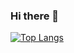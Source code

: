 ### Hi there 👋

[![Top Langs](https://github-readme-stats.vercel.app/api/top-langs/?username=danyweis)](https://github.com/danyweis/github-readme-stats)
<!--
**danyweis/danyweis** is a ✨ _special_ ✨ repository because its `README.md` (this file) appears on your GitHub profile.

Here are some ideas to get you started:

- 🔭 I’m currently working on ...
- 🌱 I’m currently learning ...
- 👯 I’m looking to collaborate on ...
- 🤔 I’m looking for help with ...
- 💬 Ask me about ...
- 📫 How to reach me: ...
- 😄 Pronouns: ...
- ⚡ Fun fact: ...
-->
